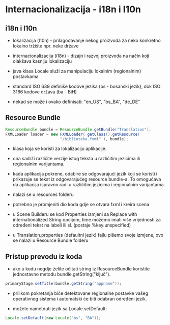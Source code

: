 # Internacionalizacija - i18n i l10n

## i18n i l10n

- lokalizacija (l10n) - prilagođavanje nekog proizvoda za neko konkretno lokalno tržište npr. neke države

- internacionalizacija (i18n) - dizajn i razvoj proizvoda na način koji olakšava kasniju lokalizaciju

- java klasa Locale služi za manipulaciju lokalnim (regionalnim) postavkama

- standard ISO 639 definiše kodove jezika (bs - bosanski jezik), dok ISO 3166 kodove država (ba - BiH)

- nekad se može i ovako definisati: "en_US", "bs_BA", "de_DE" 

## Resource Bundle

```java
ResourceBundle bundle = ResourceBundle.getBundle("Translation");
FXMLLoader loader = new FXMLLoader( getClass().getResource(
 						"/biblioteka.fxml" ), bundle);
```
- klasa koja se koristi za lokalizaciju aplikacije. 

- ona sadrži različite verzije istog teksta u različitim jezicima ili regionalnim varijantama. 

- kada aplikacija pokrene, odabire se odgovarajući jezik koji se koristi i prikazuje se tekst 
iz odgovarajućeg resource bundle-a. To omogućava da aplikacija ispravno radi u različitim jezicima
 i regionalnim varijantama.

- nalazi se u resources folderu

- potrebno je promjeniti dio koda gdje se otvara fxml i kreira scena

- u Scene Builderu se kod Properties izmjeni sa Replace with internationalized String opcijom, time 
možemo imati više vrijednosti za određeni tekst na labeli ili sl. (postaje %key.unspecified)

- u Translation.properties (defaultni jezik) fajlu pišemo svoje izmjene, ovo se nalazi u Resource Bundle folderu

## Pristup prevodu iz koda

- ako u kodu negdje želite očitati string iz ResourceBundle koristite jednostavno metodu bundle.getString("ključ"). 

```java
primaryStage.setTitle(bundle.getString("appname"));	
```

- prilikom pokretanja biće detektovane regionalne postavke vašeg operativnog sistema i automatski će biti odabran određeni jezik.

- možete nametnuti jezik sa Locale.setDefault:

```java
Locale.setDefault(new Locale("bs", "BA"));
```